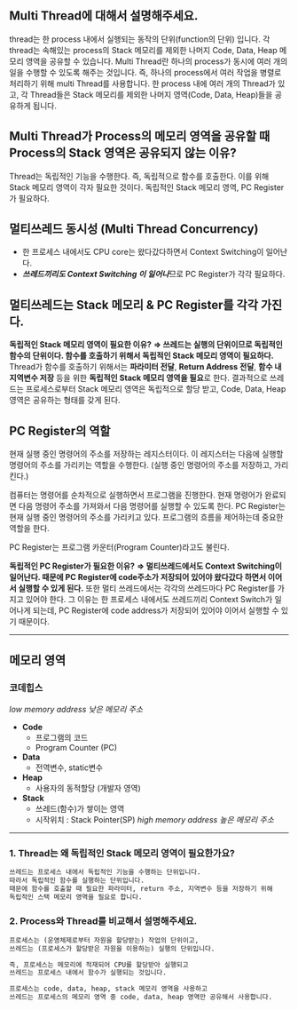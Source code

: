 ## Multi Thread에 대해서 설명해주세요.

thread는 한 process 내에서 실행되는 동작의 단위(function의 단위) 입니다. 
각 thread는 속해있는 process의 Stack 메모리를 제외한 나머지 Code, Data, Heap 메모리 영역을 공유할 수 있습니다.
Multi Thread란 하나의 process가 동시에 여러 개의 일을 수행할 수 있도록 해주는 것입니다.
즉, 하나의 process에서 여러 작업을 병렬로 처리하기 위해 multi Thread를 사용합니다.
한 process 내에 여러 개의 Thread가 있고, 각 Thread들은 Stack 메모리를 제외한 나머지 영역(Code, Data, Heap)들을 공유하게 됩니다.


## Multi Thread가 Process의 메모리 영역을 공유할 때 Process의 Stack 영역은 공유되지 않는 이유?

Thread는 독립적인 기능을 수행한다. 즉, 독립적으로 함수를 호출한다.
이를 위해 Stack 메모리 영역이 각자 필요한 것이다.
독립적인 Stack 메모리 영역, PC Register가 필요하다.


## 멀티쓰레드 동시성 (Multi Thread Concurrency)
- 한 프로세스 내에서도 CPU core는 왔다갔다하면서 Context Switching이 일어난다.
- ***쓰레드끼리도 Context Switching 이 일어나***므로 PC Register가 각각 필요하다.


## 멀티쓰레드는 Stack 메모리 & PC Register를 각각 가진다.

**독립적인 Stack 메모리 영역이 필요한 이유?** 
**⇒ 쓰레드는 실행의 단위이므로 독립적인 함수의 단위이다. 함수를 호출하기 위해서 독립적인 Stack 메모리 영역이 필요하다.**
Thread가 함수를 호출하기 위해서는 **파라미터 전달**, **Return Address 전달**, **함수 내 지역변수 저장** 등을 위한 **독립적인 Stack 메모리 영역을 필요**로 한다.
결과적으로 쓰레드는 프로세스로부터 Stack 메모리 영역은 독립적으로 할당 받고, Code, Data, Heap 영역은 공유하는 형태를 갖게 된다.

## PC Register의 역할
현재 실행 중인 명령어의 주소를 저장하는 레지스터이다. 이 레지스터는 다음에 실행할 명령어의 주소를 가리키는 역할을 수행한다.
(실행 중인 명령어의 주소를 저장하고, 가리킨다.)

컴퓨터는 명령어를 순차적으로 실행하면서 프로그램을 진행한다.
현재 명령어가 완료되면 다음 명령어 주소를 가져와서 다음 명령어를 실행할 수 있도록 한다.
PC Register는 현재 실행 중인 명령어의 주소를 가리키고 있다. 프로그램의 흐름을 제어하는데 중요한 역할을 한다.

PC Register는 프로그램 카운터(Program Counter)라고도 불린다.

**독립적인 PC Register가 필요한 이유?**
**⇒ 멀티쓰레드에서도 Context Switching이 일어난다. 때문에 PC Register에 code주소가 저장되어 있어야 왔다갔다 하면서 이어서 실행할 수 있게 된다.**
또한 멀티 쓰레드에서는 각각의 쓰레드마다 PC Register를 가지고 있어야 한다.
그 이유는 한 프로세스 내에서도 쓰레드끼리 Context Switch가 일어나게 되는데, PC Register에 code address가 저장되어 있어야 이어서 실행할 수 있기 때문이다.

---

## 메모리 영역
### 코데힙스

*low memory address 낮은 메모리 주소*
- **Code**
    - 프로그램의 코드
    - Program Counter (PC)
- **Data**
    - 전역변수, static변수
- **Heap**
    - 사용자의 동적할당 (개발자 영역)
- **Stack**
    - 쓰레드(함수)가 쌓이는 영역
    - 시작위치 : Stack Pointer(SP)
*high memory address 높은 메모리 주소*

---

### 1. **Thread는 왜 독립적인 Stack 메모리 영역이 필요한가요?**

```markdown
쓰레드는 프로세스 내에서 독립적인 기능을 수행하는 단위입니다. 
따라서 독립적인 함수를 실행하는 단위입니다.
때문에 함수를 호출할 때 필요한 파라미터, return 주소, 지역변수 등을 저장하기 위해
독립적인 스택 메모리 영역을 필요로 합니다. 
```

### 2. **Process와 Thread를 비교해서 설명해주세요.**

```markdown
프로세스는 (운영체제로부터 자원을 할당받는) 작업의 단위이고,
쓰레드는 (프로세스가 할당받은 자원을 이용하는) 실행의 단위입니다.

즉, 프로세스는 메모리에 적재되어 CPU를 할당받아 실행되고
쓰레드는 프로세스 내에서 함수가 실행되는 것입니다.

프로세스는 code, data, heap, stack 메모리 영역을 사용하고
쓰레드는 프로세스의 메모리 영역 중 code, data, heap 영역만 공유해서 사용합니다.
```

